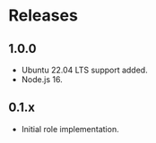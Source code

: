 # Releases

## 1.0.0

- Ubuntu 22.04 LTS support added.
- Node.js 16.

## 0.1.x

- Initial role implementation.
